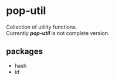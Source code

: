 # pop-util

Collection of utility functions.  
Currently ***pop-util*** is not complete version.


## packages
- hash
- id
